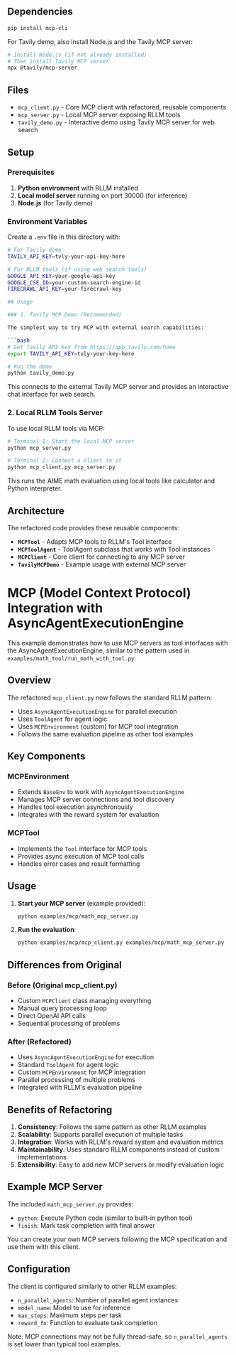 ## Dependencies

```bash
pip install mcp-cli
```

For Tavily demo, also install Node.js and the Tavily MCP server:
```bash
# Install Node.js (if not already installed)
# Then install Tavily MCP server
npx @tavily/mcp-server
```

## Files

- `mcp_client.py` - Core MCP client with refactored, reusable components
- `mcp_server.py` - Local MCP server exposing RLLM tools  
- `tavily_demo.py` - Interactive demo using Tavily MCP server for web search

## Setup

### Prerequisites

1. **Python environment** with RLLM installed
2. **Local model server** running on port 30000 (for inference)
3. **Node.js** (for Tavily demo)

### Environment Variables

Create a `.env` file in this directory with:

```bash
# For Tavily demo
TAVILY_API_KEY=tvly-your-api-key-here

# For RLLM tools (if using web search tools)
GOOGLE_API_KEY=your-google-api-key
GOOGLE_CSE_ID=your-custom-search-engine-id
FIRECRAWL_API_KEY=your-firecrawl-key

## Usage

### 1. Tavily MCP Demo (Recommended)

The simplest way to try MCP with external search capabilities:

```bash
# Get Tavily API key from https://app.tavily.com/home
export TAVILY_API_KEY=tvly-your-key-here

# Run the demo
python tavily_demo.py
```

This connects to the external Tavily MCP server and provides an interactive chat interface for web search.

### 2. Local RLLM Tools Server

To use local RLLM tools via MCP:

```bash
# Terminal 1: Start the local MCP server
python mcp_server.py

# Terminal 2: Connect a client to it
python mcp_client.py mcp_server.py
```

This runs the AIME math evaluation using local tools like calculator and Python interpreter.

## Architecture

The refactored code provides these reusable components:

- **`MCPTool`** - Adapts MCP tools to RLLM's Tool interface
- **`MCPToolAgent`** - ToolAgent subclass that works with Tool instances
- **`MCPClient`** - Core client for connecting to any MCP server
- **`TavilyMCPDemo`** - Example usage with external MCP server

# MCP (Model Context Protocol) Integration with AsyncAgentExecutionEngine

This example demonstrates how to use MCP servers as tool interfaces with the AsyncAgentExecutionEngine, similar to the pattern used in `examples/math_tool/run_math_with_tool.py`.

## Overview

The refactored `mcp_client.py` now follows the standard RLLM pattern:
- Uses `AsyncAgentExecutionEngine` for parallel execution
- Uses `ToolAgent` for agent logic
- Uses `MCPEnvironment` (custom) for MCP tool integration
- Follows the same evaluation pipeline as other tool examples

## Key Components

### MCPEnvironment
- Extends `BaseEnv` to work with `AsyncAgentExecutionEngine`
- Manages MCP server connections and tool discovery
- Handles tool execution asynchronously
- Integrates with the reward system for evaluation

### MCPTool
- Implements the `Tool` interface for MCP tools
- Provides async execution of MCP tool calls
- Handles error cases and result formatting

## Usage

1. **Start your MCP server** (example provided):
   ```bash
   python examples/mcp/math_mcp_server.py
   ```

2. **Run the evaluation**:
   ```bash
   python examples/mcp/mcp_client.py examples/mcp/math_mcp_server.py
   ```

## Differences from Original

### Before (Original mcp_client.py)
- Custom `MCPClient` class managing everything
- Manual query processing loop
- Direct OpenAI API calls
- Sequential processing of problems

### After (Refactored)
- Uses `AsyncAgentExecutionEngine` for execution
- Standard `ToolAgent` for agent logic
- Custom `MCPEnvironment` for MCP integration
- Parallel processing of multiple problems
- Integrated with RLLM's evaluation pipeline

## Benefits of Refactoring

1. **Consistency**: Follows the same pattern as other RLLM examples
2. **Scalability**: Supports parallel execution of multiple tasks
3. **Integration**: Works with RLLM's reward system and evaluation metrics
4. **Maintainability**: Uses standard RLLM components instead of custom implementations
5. **Extensibility**: Easy to add new MCP servers or modify evaluation logic

## Example MCP Server

The included `math_mcp_server.py` provides:
- `python`: Execute Python code (similar to built-in python tool)
- `finish`: Mark task completion with final answer

You can create your own MCP servers following the MCP specification and use them with this client.

## Configuration

The client is configured similarly to other RLLM examples:
- `n_parallel_agents`: Number of parallel agent instances
- `model_name`: Model to use for inference
- `max_steps`: Maximum steps per task
- `reward_fn`: Function to evaluate task completion

Note: MCP connections may not be fully thread-safe, so `n_parallel_agents` is set lower than typical tool examples.
